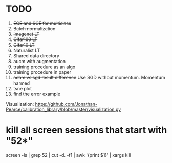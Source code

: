 # TODO
1. ~~ECE and SCE for multiclass~~
2. ~~Batch normalization~~ 
3. ~~Imagenet LT~~
4. ~~Cifar100 LT~~
5. ~~Cifar10 LT~~
6. Naturalist LT
7. Shared data directory
8. aucm with augmentation
9. training procedure as an algo
10. training procedure in paper
11. ~~adam vs sgd result difference~~ Use SGD without momentum. Momentum harmed
12. tsne plot
13. find the error example





Visualization:
https://github.com/Jonathan-Pearce/calibration_library/blob/master/visualization.py

# kill all screen sessions that start with "52*"
screen -ls | grep 52 | cut -d. -f1 | awk '{print $1}' | xargs kill